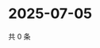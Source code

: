 # 2025-07-05

共 0 条

<!-- BEGIN ZHIHUVIDEO -->
<!-- 最后更新时间 Sat Jul 05 2025 10:38:14 GMT+0800 (China Standard Time) -->

<!-- END ZHIHUVIDEO -->
